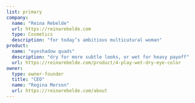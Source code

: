```yaml
---
list: primary
company:
  name: "Reina Rebelde"
  url: https://reinarebelde.com
  type: Cosmetics
  description: "for today’s ambitious multicutural woman"
product:
  name: "eyeshadow quads"
  description: "dry for more subtle looks, or wet for heavy payoff"
  url: https://reinarebelde.com/product/4-play-wet-dry-eye-color
owner:
  type: owner-founder
  title: "CEO"
  name: "Regina Merson"
  url: https://reinarebelde.com/about
---
```

